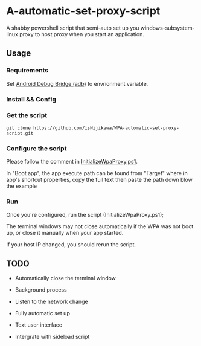 # A-automatic-set-proxy-script

A shabby powershell script that semi-auto set up you windows-subsystem-linux proxy to host proxy when you start an application.

## Usage

### Requirements

Set [Android Debug Bridge (adb)](https://developer.android.com/studio/command-line/adb.html) to envrionment variable.

### Install && Config

### Get the script

```git
git clone https://github.com/isNijikawa/WPA-automatic-set-proxy-script.git
```

### Configure the script

Please follow the comment in [InitializeWpaProxy.ps1](./InitializeWpaProxy.ps1).

In "Boot app", the app execute path can be found from "Target" where in app's shortcut properties, copy the full text then paste the path down blow the example

### Run

Once you're configured, run the script (InitializeWpaProxy.ps1);

The terminal windows may not close automatically if the WPA was not boot up, or close it manually when your app started.

If your host IP changed, you should rerun the script.

## TODO

+ Automatically close the terminal window

+ Background process

+ Listen to the network change

+ Fully automatic set up

+ Text user interface

+ Intergrate with sideload script
